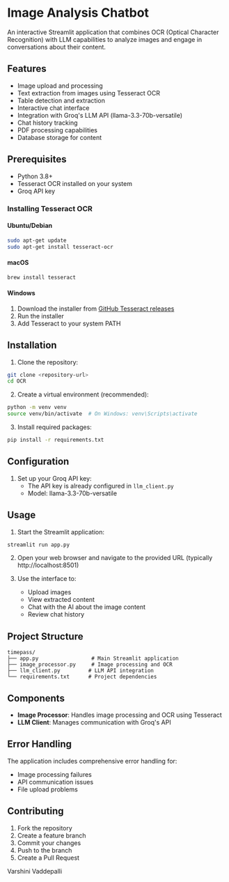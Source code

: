 # Image Analysis Chatbot

An interactive Streamlit application that combines OCR (Optical Character Recognition) with LLM capabilities to analyze images and engage in conversations about their content.

## Features

- Image upload and processing
- Text extraction from images using Tesseract OCR
- Table detection and extraction
- Interactive chat interface
- Integration with Groq's LLM API (llama-3.3-70b-versatile)
- Chat history tracking
- PDF processing capabilities
- Database storage for content

## Prerequisites

- Python 3.8+
- Tesseract OCR installed on your system
- Groq API key

### Installing Tesseract OCR

#### Ubuntu/Debian
```bash
sudo apt-get update
sudo apt-get install tesseract-ocr
```

#### macOS
```bash
brew install tesseract
```

#### Windows
1. Download the installer from [GitHub Tesseract releases](https://github.com/UB-Mannheim/tesseract/wiki)
2. Run the installer
3. Add Tesseract to your system PATH

## Installation

1. Clone the repository:
```bash
git clone <repository-url>
cd OCR
```

2. Create a virtual environment (recommended):
```bash
python -m venv venv
source venv/bin/activate  # On Windows: venv\Scripts\activate
```

3. Install required packages:
```bash
pip install -r requirements.txt
```

## Configuration

1. Set up your Groq API key:
   - The API key is already configured in `llm_client.py`
   - Model: llama-3.3-70b-versatile

## Usage

1. Start the Streamlit application:
```bash
streamlit run app.py
```

2. Open your web browser and navigate to the provided URL (typically http://localhost:8501)

3. Use the interface to:
   - Upload images
   - View extracted content
   - Chat with the AI about the image content
   - Review chat history

## Project Structure

```
timepass/
├── app.py                 # Main Streamlit application
├── image_processor.py     # Image processing and OCR
├── llm_client.py         # LLM API integration
└── requirements.txt      # Project dependencies
```

## Components

- **Image Processor**: Handles image processing and OCR using Tesseract
- **LLM Client**: Manages communication with Groq's API

## Error Handling

The application includes comprehensive error handling for:
- Image processing failures
- API communication issues
- File upload problems

## Contributing

1. Fork the repository
2. Create a feature branch
3. Commit your changes
4. Push to the branch
5. Create a Pull Request

Varshini Vaddepalli
